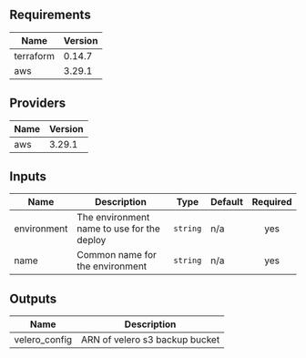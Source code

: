 ## Requirements

| Name | Version |
|------|---------|
| terraform | 0.14.7 |
| aws | 3.29.1 |

## Providers

| Name | Version |
|------|---------|
| aws | 3.29.1 |

## Inputs

| Name | Description | Type | Default | Required |
|------|-------------|------|---------|:--------:|
| environment | The environment name to use for the deploy | `string` | n/a | yes |
| name | Common name for the environment | `string` | n/a | yes |

## Outputs

| Name | Description |
|------|-------------|
| velero\_config | ARN of velero s3 backup bucket |

